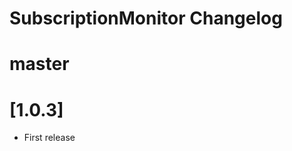 SubscriptionMonitor Changelog
=============================

# master

# [1.0.3]

 - First release


